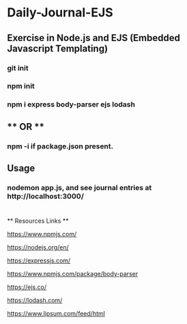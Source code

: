 # Daily-Journal-EJS
## Exercise in Node.js and EJS (Embedded Javascript Templating)
### git init
### npm init
### npm i express body-parser ejs lodash
## ** OR **
### npm -i if package.json present.
## Usage
### nodemon app.js, and see journal entries at http://localhost:3000/
#
** Resources Links **

https://www.npmjs.com/

https://nodejs.org/en/

https://expressjs.com/

https://www.npmjs.com/package/body-parser

https://ejs.co/

https://lodash.com/

https://www.lipsum.com/feed/html
